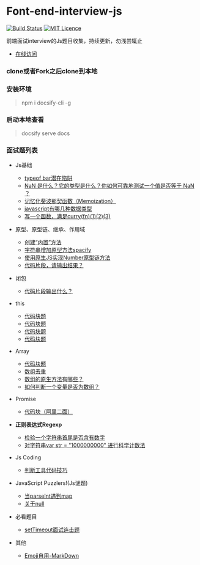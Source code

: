 # Font-end-interview-js

[![Build Status](https://travis-ci.org/nieyafei/front-end-interview-js.svg?branch=master)](https://travis-ci.org/nieyafei/front-end-interview-js)
[![MIT Licence](https://badges.frapsoft.com/os/mit/mit.svg?v=103)](https://opensource.org/licenses/mit-license.php)

前端面试interview的Js题目收集，持续更新，勿浅尝辄止

- [在线访问](http://codehtml.cn/front-end-interview-js/)

### clone或者Fork之后clone到本地

### 安装环境
> npm i docsify-cli -g

### 启动本地查看
> docsify serve docs

### 面试题列表

* Js基础
  * [<span></span>typeof bar潜在陷阱 <i class='iconS'></i><i class='iconS'></i><i class='iconS'></i>](./docs/basic.md)
  * [NaN 是什么？它的类型是什么？你如何可靠地测试一个值是否等于 NaN ？](./docs/js-nan.md)
  * [<span></span>记忆化斐波那契函数（Memoization）](./docs/js-memoi.md)
  * [javascript有哪几种数据类型](./docs/js-1-2.md)
  * [写一个函数，满足curry(fn)(1)(2)(3)](./docs/js-1-3.md)

* 原型、原型链、继承、作用域
  * [创建“内置”方法 <i class='iconS'></i><i class='iconS'></i>](./docs/js-1-1.md)
  * [字符串增加原型方法spacify](./docs/string-1.md)
  * [使用原生JS实现Number原型链方法](./docs/js-1-4.md)
  * [代码片段，请输出结果？](./docs/js-1-5.md)

* 闭包
  * [<span></span>代码片段输出什么？<i class='iconS'></i><i class='iconS'></i>](./docs/bb-1.md)

* this
  * [代码块题 <i class='iconS'></i><i class='iconS'></i><i class='iconS'></i>](./docs/this-1.md)
  * [代码块题](./docs/this-2.md)
  * [代码块题](./docs/this-3.md)
  * [代码块题](./docs/this-4.md)
  
* Array
  * [代码块题](./docs/array-1.md)
  * [数组去重](./docs/array-2.md)
  * [数组的原生方法有哪些？](./docs/array-3.md)
  * [<span></span>如何判断一个变量是否为数组？<i class='iconS'></i><i class='iconS'></i>](./docs/array-4.md)

* Promise
  * [<span></span>代码块（阿里二面）<span class="new"></span>](./docs/promise-1.md)

* <strong>正则表达式Regexp</strong>
  * [检验一个字符串首尾是否含有数字 <i class='iconS'></i><i class='iconS'></i>](./docs/regexp/regexp-1.md)
  * [<span></span>对字符串var str = "1000000000" 进行科学计数法](./docs/regexp/regexp-2.md)

* Js Coding
  * [判断工具代码技巧](./docs/codes.md)

* JavaScript Puzzlers!(Js谜题)
  * [当parseInt遇到map](./docs/reallyKnow/rk-1.md)
  * [关于null](.docs/reallyKnow/rk-2.md)

* 必看题目
  * [<span></span>setTimeout面试连击题](./docs/important-1.md)

* 其他
  * [Emoji自用-MarkDown](./docs/emoji.md)